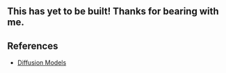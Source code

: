 ## This has yet to be built! Thanks for bearing with me. 

## References
- [Diffusion Models](https://lilianweng.github.io/posts/2021-07-11-diffusion-architectures/)